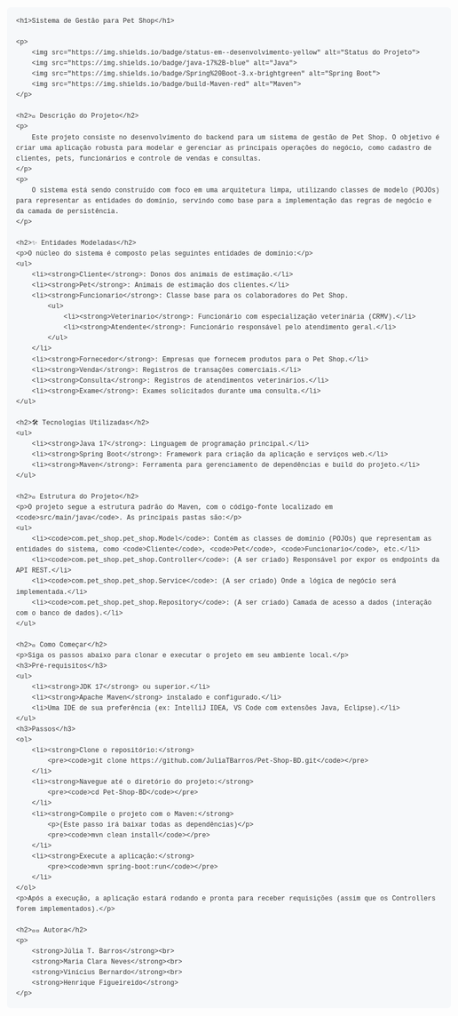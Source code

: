 <!DOCTYPE html>
<html lang="pt-br">
<head>
    <meta charset="UTF-8">
    <meta name="viewport" content="width=device-width, initial-scale=1.0">
    <title>README - Sistema de Gestão para Pet Shop</title>
    <style>
        body { 
            font-family: -apple-system, BlinkMacSystemFont, "Segoe UI", "Noto Sans", Helvetica, Arial, sans-serif, "Apple Color Emoji", "Segoe UI Emoji"; 
            line-height: 1.6; 
            color: #333;
            max-width: 800px;
            margin: 0 auto;
            padding: 20px;
        }
        h1, h2 { 
            border-bottom: 1px solid #eaecef; 
            padding-bottom: 0.3em;
        }
        code { 
            font-family: "SFMono-Regular", Consolas, "Liberation Mono", Menlo, monospace;
            background-color: #f6f8fa;
            padding: 0.2em 0.4em;
            margin: 0;
            font-size: 85%;
            border-radius: 6px;
        }
        pre {
            background-color: #f6f8fa;
            padding: 16px;
            overflow: auto;
            border-radius: 6px;
        }
        pre code {
            padding: 0;
            margin: 0;
            background-color: transparent;
        }
        ul {
            padding-left: 20px;
        }
        img {
            margin-right: 5px;
        }
    </style>
</head>
<body>

    <h1>Sistema de Gestão para Pet Shop</h1>

    <p>
        <img src="https://img.shields.io/badge/status-em--desenvolvimento-yellow" alt="Status do Projeto">
        <img src="https://img.shields.io/badge/java-17%2B-blue" alt="Java">
        <img src="https://img.shields.io/badge/Spring%20Boot-3.x-brightgreen" alt="Spring Boot">
        <img src="https://img.shields.io/badge/build-Maven-red" alt="Maven">
    </p>

    <h2>📄 Descrição do Projeto</h2>
    <p>
        Este projeto consiste no desenvolvimento do backend para um sistema de gestão de Pet Shop. O objetivo é criar uma aplicação robusta para modelar e gerenciar as principais operações do negócio, como cadastro de clientes, pets, funcionários e controle de vendas e consultas.
    </p>
    <p>
        O sistema está sendo construído com foco em uma arquitetura limpa, utilizando classes de modelo (POJOs) para representar as entidades do domínio, servindo como base para a implementação das regras de negócio e da camada de persistência.
    </p>

    <h2>✨ Entidades Modeladas</h2>
    <p>O núcleo do sistema é composto pelas seguintes entidades de domínio:</p>
    <ul>
        <li><strong>Cliente</strong>: Donos dos animais de estimação.</li>
        <li><strong>Pet</strong>: Animais de estimação dos clientes.</li>
        <li><strong>Funcionario</strong>: Classe base para os colaboradores do Pet Shop.
            <ul>
                <li><strong>Veterinario</strong>: Funcionário com especialização veterinária (CRMV).</li>
                <li><strong>Atendente</strong>: Funcionário responsável pelo atendimento geral.</li>
            </ul>
        </li>
        <li><strong>Fornecedor</strong>: Empresas que fornecem produtos para o Pet Shop.</li>
        <li><strong>Venda</strong>: Registros de transações comerciais.</li>
        <li><strong>Consulta</strong>: Registros de atendimentos veterinários.</li>
        <li><strong>Exame</strong>: Exames solicitados durante uma consulta.</li>
    </ul>

    <h2>🛠️ Tecnologias Utilizadas</h2>
    <ul>
        <li><strong>Java 17</strong>: Linguagem de programação principal.</li>
        <li><strong>Spring Boot</strong>: Framework para criação da aplicação e serviços web.</li>
        <li><strong>Maven</strong>: Ferramenta para gerenciamento de dependências e build do projeto.</li>
    </ul>

    <h2>📁 Estrutura do Projeto</h2>
    <p>O projeto segue a estrutura padrão do Maven, com o código-fonte localizado em <code>src/main/java</code>. As principais pastas são:</p>
    <ul>
        <li><code>com.pet_shop.pet_shop.Model</code>: Contém as classes de domínio (POJOs) que representam as entidades do sistema, como <code>Cliente</code>, <code>Pet</code>, <code>Funcionario</code>, etc.</li>
        <li><code>com.pet_shop.pet_shop.Controller</code>: (A ser criado) Responsável por expor os endpoints da API REST.</li>
        <li><code>com.pet_shop.pet_shop.Service</code>: (A ser criado) Onde a lógica de negócio será implementada.</li>
        <li><code>com.pet_shop.pet_shop.Repository</code>: (A ser criado) Camada de acesso a dados (interação com o banco de dados).</li>
    </ul>

    <h2>🚀 Como Começar</h2>
    <p>Siga os passos abaixo para clonar e executar o projeto em seu ambiente local.</p>
    <h3>Pré-requisitos</h3>
    <ul>
        <li><strong>JDK 17</strong> ou superior.</li>
        <li><strong>Apache Maven</strong> instalado e configurado.</li>
        <li>Uma IDE de sua preferência (ex: IntelliJ IDEA, VS Code com extensões Java, Eclipse).</li>
    </ul>
    <h3>Passos</h3>
    <ol>
        <li><strong>Clone o repositório:</strong>
            <pre><code>git clone https://github.com/JuliaTBarros/Pet-Shop-BD.git</code></pre>
        </li>
        <li><strong>Navegue até o diretório do projeto:</strong>
            <pre><code>cd Pet-Shop-BD</code></pre>
        </li>
        <li><strong>Compile o projeto com o Maven:</strong>
            <p>(Este passo irá baixar todas as dependências)</p>
            <pre><code>mvn clean install</code></pre>
        </li>
        <li><strong>Execute a aplicação:</strong>
            <pre><code>mvn spring-boot:run</code></pre>
        </li>
    </ol>
    <p>Após a execução, a aplicação estará rodando e pronta para receber requisições (assim que os Controllers forem implementados).</p>

    <h2>👩‍💻 Autora</h2>
    <p>
        <strong>Júlia T. Barros</strong><br>
        <strong>Maria Clara Neves</strong><br>
        <strong>Vinícius Bernardo</strong><br>
        <strong>Henrique Figueireido</strong>
    </p>

</body>
</html>
